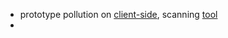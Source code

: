 









- prototype pollution on [client-side](https://research.securitum.com/prototype-pollution-and-bypassing-client-side-html-sanitizers/), scanning [tool](https://github.com/securitum/research/tree/master/r2020_prototype-pollution)
- 